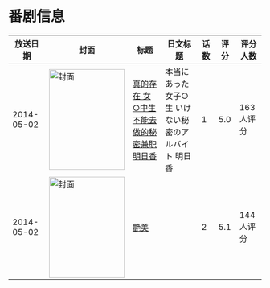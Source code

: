 # 番剧信息

|放送日期|封面|标题|日文标题|话数|评分|评分人数|
|---|---|---|---|---|---|---|
|2014-05-02|<img src="/img/no_icon_subject.png" alt="封面" style="width:150px;height:200px;object-fit:cover;">|[真的存在 女○中生 不能去做的秘密兼职 明日香](https://bangumi.tv/subject/103971)|本当にあった 女子○生 いけない秘密のアルバイト 明日香|1|5.0|163人评分|
|2014-05-02|<img src="/img/no_icon_subject.png" alt="封面" style="width:150px;height:200px;object-fit:cover;">|[艶美](https://bangumi.tv/subject/104249)||2|5.1|144人评分|
